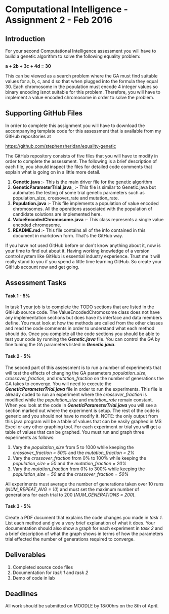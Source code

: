 # Computational Intelligence - Assignment 2 - Feb 2016

## Introduction
For your second Computational Intelligence assessment you will have to build a genetic algorithm to solve the following equality problem:

__a + 2b + 3c + 4d = 30__

This can be viewed as a search problem where the GA must find suitable values for a, b, c, and d so that when plugged into the formula they equal 30. Each chromosome in the population must encode 4 integer values so binary encoding isnot suitable for this problem. Therefore, you will have to implement a value encoded chromosome in order to solve the problem.

## Supporting GitHub Files
In order to complete this assignment you will have to download the accompanying template code for this assessment that is available from my GitHub repositories at 

https://github.com/stephensheridan/equality-genetic

The GitHub repository consists of five files that you will have to modify in order to complete the assessment. The following is a brief description of each file, you should inspect the files for detailed code comments that explain what is going on in a little more detail.

1. __Genetic.java__ :- This is the main driver file for the genetic algorithm
2. __GeneticParameterTrial.java___ :- This file is similar to Genetic.java but automates the testing of some trial genetic parameters such as population_size, crossover_rate and mutation_rate.
3. __Population.java__ :- This file implements a population of value encoded chromosomes. All the operations associated with the population of candidate solutions are implemented here.
4. __ValueEncodedChromosome.java__ :- This class represents a single value encoded chromosome.
5. __README.md__ :- This file contains all of the info contained in this document in markdown form. That's the GitHub way.

If you have not used GitHub before or don't know anything about it, now is your time to find out about it. Having working knowledge of a version control system like GitHub is essential industry experience. Trust me it will really stand to you if you spend a little time learning GitHub. So create your GitHub account now and get going.

## Assessment Tasks

#### Task 1 - 5%
In task 1 your job is to complete the TODO sections that are listed in the GitHub source code. The ValueEncodedChromosome class does not have any implementation sections but does have its interface and data members define. You must look at how the methods are called from the other classes and read the code comments in order to understand what each method should do. Once you complete all the code sections you should be able to test your code by running the *__Genetic.java__* file. You can control the GA by fine tuning the GA parameters listed in *__Genetic.java__*.

#### Task 2 - 5%
The second part of this assessment is to run a number of experiments that will test the effects of changing the GA parameters *population_size*, *crossover_fraction*, and *mutation_fraction* on the number of generations the GA takes to converge. You will need to execute the *__GeneticParameterTrial.java__* file in order to run the experiments. This file is already coded to run an experiment where the *crossover_fraction* is modified while the *population_size* and *mutation_rate* remain constant. When you look at the code in *__GeneticParameterTrial.java__* you will see a section marked out where the experiment is setup. The rest of the code is generic and you should not have to modify it. NOTE: the only output from this java program will be a table of values that can be easily graphed in MS Excel or any other graphing tool. For each experiment or trial you will get a table of values that can be graphed. You must run and graph three experiments as follows:

1. Vary the *population_size* from 5 to 1000 while keeping the *crossover_fraction = 50%* and the *mutation_fraction = 2%*
2. Vary the *crossover_fraction* from 0% to 100% while keeping the *population_size = 50* and the *mutation_fraction = 20%*
3. Vary the *mutation_fraction* from 0% to 300% while keeping the *population_size = 50* and the *crossover_fraction = 50%*

All experiments must average the number of generations taken over 10 runs (*NUM_REPEAT_AVG = 10*) and must set the maximum number of generations for each trial to 200 (*NUM_GENERATIONS = 200*).

#### Task 3 - 5%
Create a PDF document that explains the code changes you made in *task 1*. List each method and give a very brief explanation of what it does. Your documentation should also show a graph for each experiment in *task 2* and a brief description of what the graph shows in terms of how the parameters trial effected the number of generations required to converge.

## Deliverables
1. Completed source code files
2. Documentation for *task 1* and *task 2*
3. Demo of code in lab

## Deadlines
All work should be submitted on MOODLE by 18:00hrs on the 8th of April.
